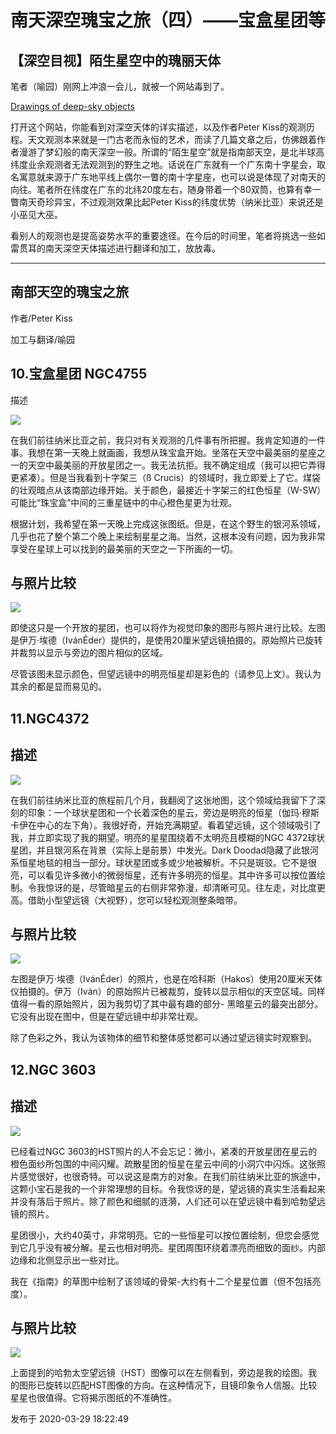# 南天深空瑰宝之旅（四）——宝盒星团等

## 【深空目视】陌生星空中的瑰丽天体

笔者（喻园）刚网上冲浪一会儿，就被一个网站毒到了。

  

[Drawings of deep-sky objects](http://deepeye.hu/en/drawings/)

  

打开这个网站，你能看到对深空天体的详实描述，以及作者Peter
Kiss的观测历程。天文观测本来就是一门古老而永恒的艺术，而读了几篇文章之后，仿佛跟着作者漫游了梦幻般的南天深空一般。所谓的“陌生星空”就是指南部天空，是北半球高纬度业余观测者无法观测到的野生之地。话说在广东就有一个广东南十字星会，取名寓意就来源于广东地平线上偶尔一瞥的南十字星座，也可以说是体现了对南天的向往。笔者所在纬度在广东的北纬20度左右，随身带着一个80双筒，也算有幸一瞥南天奇珍异宝，不过观测效果比起Peter
Kiss的纬度优势（纳米比亚）来说还是小巫见大巫。

看别人的观测也是提高姿势水平的重要途径。在今后的时间里，笔者将挑选一些如雷贯耳的南天深空天体描述进行翻译和加工，放放毒。

* * *

## 南部天空的瑰宝之旅

作者/Peter Kiss

加工与翻译/喻园

  

## 10.宝盒星团 NGC4755

  
描述

  

![](https://pic1.zhimg.com/v2-592b18024d5515b6c1e31ab01a8e0e6c_720w.jpg?source=d16d100b)

  

在我们前往纳米比亚之前，我只对有关观测的几件事有所把握。我肯定知道的一件事。我想在第一天晚上就画画，我想从珠宝盒开始。坐落在天空中最美丽的星座之一的天空中最美丽的开放星团之一。我无法抗拒。我不确定组成（我可以把它弄得更紧凑）。但是当我看到十字架三（ß
Crucis）的领域时，我立即爱上了它。煤袋的壮观暗点从该南部边缘开始。关于颜色，最接近十字架三的红色恒星（W-SW）可能比“珠宝盒”中间的三重星链中的中心橙色星更为壮观。

根据计划，我希望在第一天晚上完成这张图纸。但是，在这个野生的银河系领域，几乎也花了整个第二个晚上来绘制星星之海。当然，这根本没有问题，因为我非常享受在星球上可以找到的最美丽的天空之一下所画的一切。

## 与照片比较

  

![](https://pic2.zhimg.com/v2-faf37322251612948c07d63cd2162d62_720w.jpg?source=d16d100b)

  

即使这只是一个开放的星团，也可以将作为视觉印象的图形与照片进行比较。左图是伊万·埃德（IvánÉder）提供的，是使用20厘米望远镜拍摄的。原始照片已旋转并裁剪以显示与旁边的图片相似的区域。

尽管该图未显示颜色，但望远镜中的明亮恒星却是彩色的（请参见上文）。我认为其余的都是显而易见的。

  

## 11.NGC4372

## 描述

  

![](https://pic1.zhimg.com/v2-48b59ce84a545970f840a5826349a52d_720w.jpg?source=d16d100b)

  

在我们前往纳米比亚的旅程前几个月，我翻阅了这张地图，这个领域给我留下了深刻的印象：一个球状星团和一个长着深色的星云，旁边是明亮的恒星（伽玛·穆斯卡伊在中心的左下角）。我很好奇，开始充满期望。看着望远镜，这个领域吸引了我，并立即实现了我的期望。明亮的星星围绕着不太明亮且模糊的NGC
4372球状星团，并且银河系在背景（实际上是前景）中发光。Dark
Doodad隐藏了此银河系恒星地毯的相当一部分。球状星团或多或少地被解析。不只是斑驳。它不是很亮，可以看见许多微小的微弱恒星，还有许多明亮的恒星。其中许多可以按位置绘制。令我惊讶的是，尽管暗星云的右侧非常弥漫，却清晰可见。往左走，对比度更高。借助小型望远镜（大视野），您可以轻松观测整条暗带。

## 与照片比较

  

![](https://pic3.zhimg.com/v2-2467532c7db3d454c90167ecbd9f5656_720w.jpg?source=d16d100b)

  

左图是伊万·埃德（IvánÉder）的照片，也是在哈科斯（Hakos）使用20厘米天体仪拍摄的。伊万（Iván）的原始照片已被裁剪，旋转以显示相似的天空区域。同样值得一看的原始照片，因为我剪切了其中最有趣的部分-
黑暗星云的最突出部分。它没有出现在图中，但是在望远镜中却非常壮观。

除了色彩之外，我认为该物体的细节和整体感觉都可以通过望远镜实时观察到。

  

## 12.NGC 3603

## 描述

  

![](https://pic1.zhimg.com/v2-e2a60f226e3b69feaf66bde5ddc92afb_720w.jpg?source=d16d100b)

  

已经看过NGC
3603的HST照片的人不会忘记：微小，紧凑的开放星团在星云的橙色面纱所包围的中间闪耀。疏散星团的恒星在星云中间的小洞穴中闪烁。这张照片感觉很好，也很奇特。可以说这是南方的对象。在我们前往纳米比亚的旅途中，这颗小宝石是我的一个非常理想的目标。令我惊讶的是，望远镜的真实生活看起来并没有落后于照片。除了颜色和细腻的涟漪，人们还可以在望远镜中看到哈勃望远镜的照片。

星团很小，大约40英寸，非常明亮。它的一些恒星可以按位置绘制，但您会感觉到它几乎没有被分解。星云也相对明亮。星团周围环绕着漂亮而细致的面纱。内部边缘和北侧显示出一些对比。

我在《指南》的草图中绘制了该领域的骨架-大约有十二个星星位置（但不包括亮度）。

## 与照片比较

  

![](https://pic1.zhimg.com/v2-7059fb237a8e10153cdea30ea9cd157b_720w.jpg?source=d16d100b)

  

上面提到的哈勃太空望远镜（HST）图像可以在左侧看到，旁边是我的绘图。我的图形已旋转以匹配HST图像的方向。在这种情况下，目镜印象令人信服。比较星星也很值得。它将揭示图纸的不准确性。

发布于 2020-03-29 18:22:49

